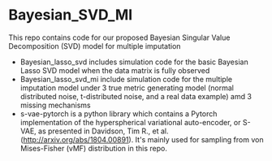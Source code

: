 # Bayesian_SVD_MI

This repo contains code for our proposed Bayesian Singular Value Decomposition (SVD) model for multiple imputation

* Bayesian_lasso_svd includes simulation code for the basic Bayesian Lasso SVD model when the data matrix is fully observed
* Bayesian_lasso_svd_mi include simulation code for the multiple imputation model under 3 true metric generating model (normal distributed noise, t-distributed noise, and a real data example) amd 3 missing mechanisms 
* s-vae-pytorch is a python library which contains a Pytorch implementation of the hyperspherical variational auto-encoder, or S-VAE, as presented in Davidson, Tim R., et al. (http://arxiv.org/abs/1804.00891). It's mainly used for sampling from von Mises-Fisher (vMF) distribution in this repo.
